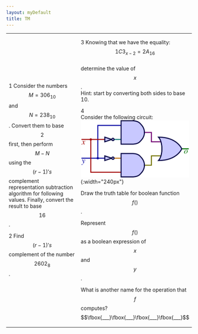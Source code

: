 ```yaml
---
layout: myDefault
title: TM
---
```


  

<table border="0px"><tr><td style="width:50%">
  
1
Consider the numbers $$M = 306_{10}$$ and $$N = 238_{10}$$. Convert them to base $$2$$ first,
then perform $$M-N$$ using the $$(r-1)'s$$ complement representation subtraction algorithm for following values. Finally, convert the result to base $$16$$.  




2
Find $$(r-1)'s$$ complement of the number $$2602_8$$. 
  
  
</td><td style="width:50%">
  

3 
Knowing that we have the equality:  
$$1C3_{x-2} = 2A_{16}$$  
determine the value of $$x$$.  
Hint: start by converting both sides to base 10.  
  
  
  
  
4  
Consider the following circuit:  
![](circ-xor.png){:width="240px"}  
  
Draw the truth table for boolean function $$f()$$.  
  
  
  
Represent $$f()$$ as a boolean expression of $$x$$ and $$y$$.  
  
  
  
What is another name for the operation that $$f$$ computes?  
$$\fbox{___}\fbox{___}\fbox{___}\fbox{___}$$  
  
</td></tr></table>
  
  
